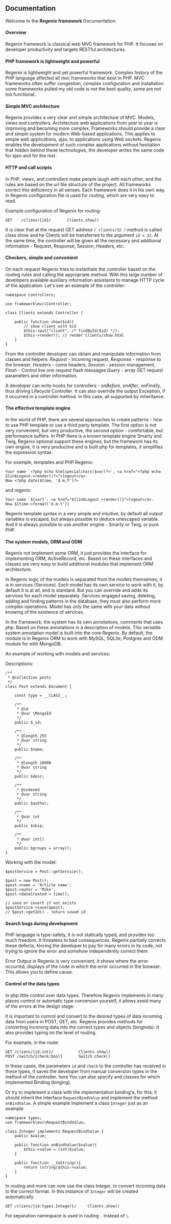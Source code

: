 ## Documentation

Welcome to the **Regenix framework** Documentation.

#### Overview

Regenix framework is classical web MVC framework for PHP. It focuses on
developer productivity and targets RESTful architectures.

#### PHP framework is lightweight and powerful

Regenix is lightweight and yet powerful framework. Complex history of the
PHP language affected all mvc frameworks that exist in PHP. MVC
frameworks often suffer congestion, complex configuration and installation. some
frameworks pulled my old code is not the best quality, some are not too
functional.

#### Simple MVC architecture

Regenix provides a very clear and simple architecture of MVC. Models, views and controllers.
Architecture web applications from year to year is improving and becoming more complex.
Frameworks should provide a clear and simple system for modern
Web-based applications. This applies to simple web applications, ajax, to applications using
Web sockets. Regenix enables the development of such complex applications without hesitation that
hidden behind these technologies, the developer writes the same code for ajax-and for the rest.

#### HTTP and call scripts

In PHP, views, and controllers make people laugh with each other, and the rules are based on the url
file structure of the project. All frameworks correct this deficiency in all senses.
Each framework does it in his own way. In Regenix configuration file is used for routing, which are very
easy to read.

Example configuration of Regenix for routing:

    GET    /cliens/{id}/       Clients.show()

It is clear that at the request GET address `/ clients/32 /` method is called class show and he Clients
will be transferred to the argument `id = 32`. At the same time, the controller will be given all the necessary
and additional information - Request, Response, Session, Headers, etc.

#### Checkers, simple and convenient

On each request Regenix tries to instantiate the controller based on the routing rules
and calling the appropriate method. With this large number of developers available auxiliary
information assistants to manage HTTP cycle of the application. Let's see an example of the controller:

    namespace controllers;

    use framework\mvc\Controller;

    class Clients extends Controller {

        public function show($id){
            // show client with $id
            $this->put("client", /* findById($id) */);
            $this->render(); // render Clients/show.html
        }
    }

From the controller developer can obtain and manipulate information from classes and
helpers: *Request* - incoming request, *Response* - response to the browser, *Headers* - come
headers, *Session* - session management, *Flash* - Control live one request flash messages
*Query* - array GET request parameters and other information.

A developer can write hooks for controllers - *onBefore*, *onAfter*, *onFinally*, thus driving
Lifecycle Controller. It can also override the output Exception, if it occurred
in a controller method. In this case, all supported by inheritance.

#### The effective template engine

In the world of PHP, there are several approaches to create patterns - how to use PHP
template or use a third party template. The first option is not very
convenient, but very productive, the second option - comfortable, but performance suffers.
In PHP there is a known template engine Smarty and Twig, Regenix optional support
these engines, but the framework has its own engine, it is very productive and is built
php for templates, it simplifies the expression syntax.

For example, templates and PHP Regenix:

    Your name `<?php echo htmlspecialchars($var)?>`, <a href="<?php echo $linkLogout->render()?>">logout</a>.
    Now <?php date($time, 'd.m.Y')?>

and regenix:

    Your name `${var}`, <a href="${linkLogout->render()}">logout</a>.
    Now ${time->format('d.m.Y')}

Regenix template syntax in a very simple and intuitive, by default all output variables is escaped, but
always possible to deduce unescaped variable. And it is always possible to use
another engine - Smarty or Twig, or pure PHP.

#### The system models, ORM and ODM

Regenix not implement some ORM, it just provides the interface for implementing ORM, ActiveRecord, etc.
Based on these interfaces and classes are very easy to build additional modules that
implement ORM architecture.

In Regenix logic of the models is separated from the models themselves, it is in services (Services).
Each model has its own service to work with it, by default it is at all, and is standard.
But you can override and adds its services for each model separately.
Services engaged saving, deleting, adding and finding patterns in the database, they must also
perform more complex operations. Model has only the same with your data without knowing of the existence of
services.

In the framework, the system has its own annotations, comments that uses php. Based on these annotations
is a description of models. This versatile system annotation model is built into the core Regenix.
By default, the module is in Regenix ORM to work with MySQL, SQLite, Postgres and ODM module for
with MongoDB.

An example of working with models and services:

Descriptions:

    /**
     * @collection posts
     */
    class Post extends Document {

        const type = __CLASS__;

        /**
         * @id
         * @var \MongoId
         */
        public $_id;

        /**
         * @length 255
         * @var string
         */
        public $name;

        /**
         * @length 10000
         * @var string
         */
        public $desc;

        /**
         * @indexed
         * @var string
         */
        public $author;

        /**
         * @var int
         */
        public $skip;

        /**
         * @var int[]
         */
        public $groups = array();
    }

Working with the model:

    $postService = Post::getService();

    $post = new Post();
    $post->name = 'Article name';
    $post->autor = 'Mike';
    $post->dateCreated = time();

    // save or insert if not exists
    $postService->save($post);
    // $post->getId() - return saved id


#### Search bugs during development

PHP language is type-safety, it is not statically typed, and provides
too much freedom. It threatens to bad consequences. Regenix
partially corrects these defects, forcing the developer to pay for many
errors in its code, not trying to ignore the error and somehow independently
correct them.

Error Output in Regenix is very convenient, it shows where the error occurred, displays
of the code in which the error occurred in the browser. This allows you to define
cause.

#### Control of the data types

In php little control over data types. Therefore Regenix implements in many places
control or automatic type conversion yourself, it allows
avoid many of the errors at the design stage.

It is important to control and convert to the desired types of data incoming data
from users in POST, GET, etc. Regenix provides methods for converting
incoming data into the correct types and objects (binginds). It also provides
typing on the level of routing.

For example, in the route:

    GET /cliens/{id:int}/           Clients.show()
    POST /switch/{check:bool}       Switch.check()

In these cases, the parameters `id` and `check` to the controller has received in these types,
it saves the developer from manual conversion types in the method of the controller. here
You can also specify and classes for which implemented Binding (binging).

Or try to implement a class with the implementation binding'a, for this, it should inherit
the interface `RequestBindValue` and implement the method `onBindValue`. A simple example
implement a class `Integer` just as an example:

    namespace types;
    use framework\mvc\RequestBindValue;

    class Integer implements RequestBindValue {
        public $value;

        public function onBindValue($value){
            $this->value = (int)$value;
        }

        public function __toString(){
            return (string)$this->value;
        }
    }

In routing and more can now use the class Integer, to convert
incoming data to the correct format. In this instance of `Integer` will be created
automatically.

    GET /cliens/{id:types.Integer}/     Clients.show()

For separation namespace is used in routing `.` Instead of `\`.